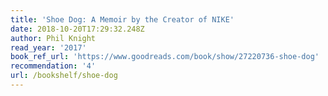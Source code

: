 ```yaml
---
title: 'Shoe Dog: A Memoir by the Creator of NIKE'
date: 2018-10-20T17:29:32.248Z
author: Phil Knight
read_year: '2017'
book_ref_url: 'https://www.goodreads.com/book/show/27220736-shoe-dog'
recommendation: '4'
url: /bookshelf/shoe-dog
---
```


